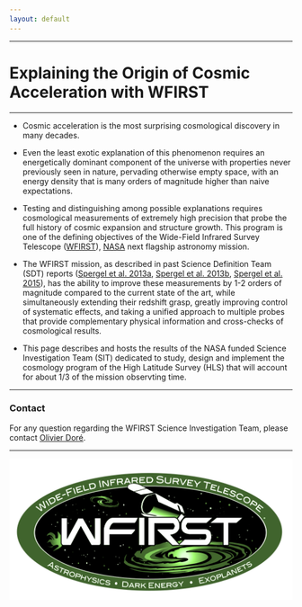 ```yaml
---
layout: default
---
```


***

# Explaining the Origin of Cosmic Acceleration with WFIRST

***

* Cosmic acceleration is the most surprising cosmological discovery in many decades. 

* Even the least exotic explanation of this phenomenon requires an energetically dominant component of the universe with properties never previously seen in nature, pervading otherwise empty space, with an energy density that is many orders of magnitude higher than naive expectations. 

* Testing and distinguishing among possible explanations requires cosmological measurements of extremely high precision that probe the full history of cosmic expansion and structure growth. This program is one of the defining objectives of the Wide-Field Infrared Survey Telescope ([WFIRST](https://wfirst.gsfc.nasa.gov)), [NASA](https://www.nasa.gov) next flagship astronomy mission.

* The WFIRST mission, as described in past Science Definition Team (SDT) reports ([Spergel et al. 2013a](https://arxiv.org/abs/1305.5422), [Spergel et al. 2013b](https://arxiv.org/abs/1305.5425), [Spergel et al. 2015](https://arxiv.org/abs/1503.03757)), has the ability to improve these measurements by 1-2 orders of magnitude compared to the current state of the art, while simultaneously extending their redshift grasp, greatly improving control of systematic effects, and taking a unified approach to multiple probes that provide complementary physical information and cross-checks of cosmological results.

* This page describes and hosts the results of the NASA funded Science Investigation Team (SIT) dedicated to study, design and implement the cosmology program of the High Latitude Survey (HLS) that will account for about 1/3 of the mission observting time.

***

### Contact
For any question regarding the WFIRST Science Investigation Team, please contact [Olivier Doré](https://github.com/contact). 

***
![WFIRST Logo](/images/icon_wfirst_logo_green.png)
